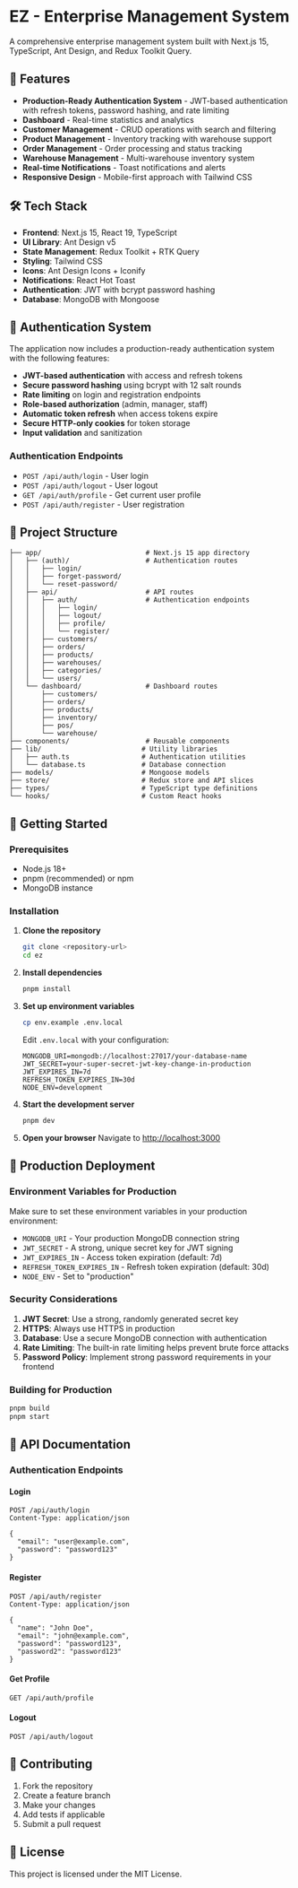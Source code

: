 # EZ - Enterprise Management System

A comprehensive enterprise management system built with Next.js 15, TypeScript, Ant Design, and Redux Toolkit Query.

## 🚀 Features

- **Production-Ready Authentication System** - JWT-based authentication with refresh tokens, password hashing, and rate limiting
- **Dashboard** - Real-time statistics and analytics
- **Customer Management** - CRUD operations with search and filtering
- **Product Management** - Inventory tracking with warehouse support
- **Order Management** - Order processing and status tracking
- **Warehouse Management** - Multi-warehouse inventory system
- **Real-time Notifications** - Toast notifications and alerts
- **Responsive Design** - Mobile-first approach with Tailwind CSS

## 🛠 Tech Stack

- **Frontend**: Next.js 15, React 19, TypeScript
- **UI Library**: Ant Design v5
- **State Management**: Redux Toolkit + RTK Query
- **Styling**: Tailwind CSS
- **Icons**: Ant Design Icons + Iconify
- **Notifications**: React Hot Toast
- **Authentication**: JWT with bcrypt password hashing
- **Database**: MongoDB with Mongoose

## 🔐 Authentication System

The application now includes a production-ready authentication system with the following features:

- **JWT-based authentication** with access and refresh tokens
- **Secure password hashing** using bcrypt with 12 salt rounds
- **Rate limiting** on login and registration endpoints
- **Role-based authorization** (admin, manager, staff)
- **Automatic token refresh** when access tokens expire
- **Secure HTTP-only cookies** for token storage
- **Input validation** and sanitization

### Authentication Endpoints

- `POST /api/auth/login` - User login
- `POST /api/auth/logout` - User logout
- `GET /api/auth/profile` - Get current user profile
- `POST /api/auth/register` - User registration

## 📁 Project Structure

```
├── app/                          # Next.js 15 app directory
│   ├── (auth)/                   # Authentication routes
│   │   ├── login/
│   │   ├── forget-password/
│   │   └── reset-password/
│   ├── api/                      # API routes
│   │   ├── auth/                 # Authentication endpoints
│   │   │   ├── login/
│   │   │   ├── logout/
│   │   │   ├── profile/
│   │   │   └── register/
│   │   ├── customers/
│   │   ├── orders/
│   │   ├── products/
│   │   ├── warehouses/
│   │   ├── categories/
│   │   └── users/
│   └── dashboard/                # Dashboard routes
│       ├── customers/
│       ├── orders/
│       ├── products/
│       ├── inventory/
│       ├── pos/
│       └── warehouse/
├── components/                   # Reusable components
├── lib/                         # Utility libraries
│   ├── auth.ts                  # Authentication utilities
│   └── database.ts              # Database connection
├── models/                      # Mongoose models
├── store/                       # Redux store and API slices
├── types/                       # TypeScript type definitions
└── hooks/                       # Custom React hooks
```

## 🚀 Getting Started

### Prerequisites

- Node.js 18+ 
- pnpm (recommended) or npm
- MongoDB instance

### Installation

1. **Clone the repository**
   ```bash
   git clone <repository-url>
   cd ez
   ```

2. **Install dependencies**
   ```bash
   pnpm install
   ```

3. **Set up environment variables**
   ```bash
   cp env.example .env.local
   ```
   
   Edit `.env.local` with your configuration:
   ```env
   MONGODB_URI=mongodb://localhost:27017/your-database-name
   JWT_SECRET=your-super-secret-jwt-key-change-in-production
   JWT_EXPIRES_IN=7d
   REFRESH_TOKEN_EXPIRES_IN=30d
   NODE_ENV=development
   ```

4. **Start the development server**
   ```bash
   pnpm dev
   ```

5. **Open your browser**
   Navigate to [http://localhost:3000](http://localhost:3000)

## 🔧 Production Deployment

### Environment Variables for Production

Make sure to set these environment variables in your production environment:

- `MONGODB_URI` - Your production MongoDB connection string
- `JWT_SECRET` - A strong, unique secret key for JWT signing
- `JWT_EXPIRES_IN` - Access token expiration (default: 7d)
- `REFRESH_TOKEN_EXPIRES_IN` - Refresh token expiration (default: 30d)
- `NODE_ENV` - Set to "production"

### Security Considerations

1. **JWT Secret**: Use a strong, randomly generated secret key
2. **HTTPS**: Always use HTTPS in production
3. **Database**: Use a secure MongoDB connection with authentication
4. **Rate Limiting**: The built-in rate limiting helps prevent brute force attacks
5. **Password Policy**: Implement strong password requirements in your frontend

### Building for Production

```bash
pnpm build
pnpm start
```

## 📝 API Documentation

### Authentication Endpoints

#### Login
```http
POST /api/auth/login
Content-Type: application/json

{
  "email": "user@example.com",
  "password": "password123"
}
```

#### Register
```http
POST /api/auth/register
Content-Type: application/json

{
  "name": "John Doe",
  "email": "john@example.com",
  "password": "password123",
  "password2": "password123"
}
```

#### Get Profile
```http
GET /api/auth/profile
```

#### Logout
```http
POST /api/auth/logout
```

## 🤝 Contributing

1. Fork the repository
2. Create a feature branch
3. Make your changes
4. Add tests if applicable
5. Submit a pull request

## 📄 License

This project is licensed under the MIT License.
